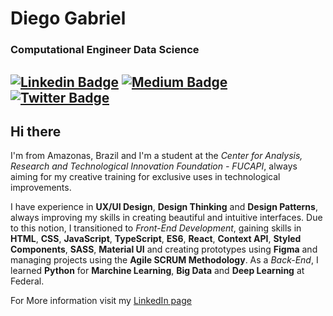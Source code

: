 <h1> Diego Gabriel </h1>
<h3> Computational Engineer Data Science </h3>

[![Linkedin Badge](https://img.shields.io/badge/-Diego_Gabriel-black?style=flat-square&logo=Linkedin&logoColor=white&link=https://www.linkedin.com/in/leocoout/)](https://www.linkedin.com/in/diih/) 
[![Medium Badge](https://img.shields.io/badge/-@dihgab-000000?style=flat-square&labelColor=000000&logo=Medium&link=https://medium.com/@leocoout/)](https://medium.com/@dihgab/)
[![Twitter Badge](https://img.shields.io/badge/-@dihgab-black?style=flat-square&labelColor=black&logo=twitter&logoColor=white&link=https://twitter.com/LeocooutBR)](https://twitter.com/dihgab) 
---

<h2> Hi there </h2>

I'm from Amazonas, Brazil and I'm a student at the *Center for Analysis, Research and Technological Innovation Foundation - FUCAPI*, always aiming for my creative training for exclusive uses in technological improvements.

I have experience in **UX/UI Design**, **Design Thinking** and **Design Patterns**, always improving my skills in creating beautiful and intuitive interfaces. Due to this notion, I transitioned to *Front-End Development*, gaining skills in **HTML**, **CSS**, **JavaScript**, **TypeScript**, **ES6**, **React**, **Context API**, **Styled Components**, **SASS**, **Material UI** and creating prototypes using **Figma** and managing projects using the **Agile SCRUM Methodology**. As a *Back-End*, I learned **Python** for **Marchine Learning**, **Big Data** and **Deep Learning** at Federal.

For More information visit my [LinkedIn page](https://www.linkedin.com/in/diih/)
